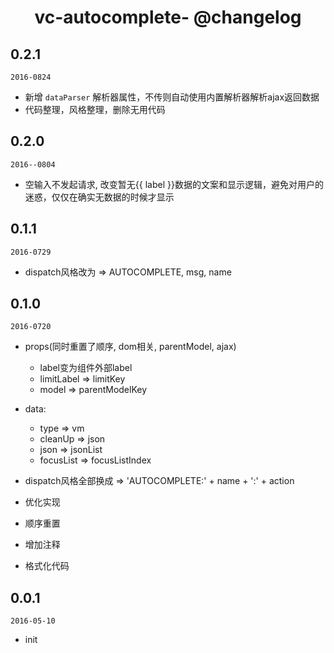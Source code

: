 <h1 align="center">vc-autocomplete- @changelog</h1>

## 0.2.1

`2016-0824`

- 新增 `dataParser` 解析器属性，不传则自动使用内置解析器解析ajax返回数据
- 代码整理，风格整理，删除无用代码

## 0.2.0

`2016--0804`

- 空输入不发起请求, 改变暂无{{ label }}数据的文案和显示逻辑，避免对用户的迷惑，仅仅在确实无数据的时候才显示

## 0.1.1

`2016-0729`

- dispatch风格改为 => AUTOCOMPLETE, msg, name

## 0.1.0

`2016-0720`

- props(同时重置了顺序, dom相关, parentModel, ajax)
  - label变为组件外部label
  - limitLabel => limitKey
  - model => parentModelKey

- data:
  - type => vm
  - cleanUp => json
  - json => jsonList
  - focusList => focusListIndex

- dispatch风格全部换成 => 'AUTOCOMPLETE:' + name + ':' + action

- 优化实现
- 顺序重置
- 增加注释
- 格式化代码

## 0.0.1

`2016-05-10`

- init


